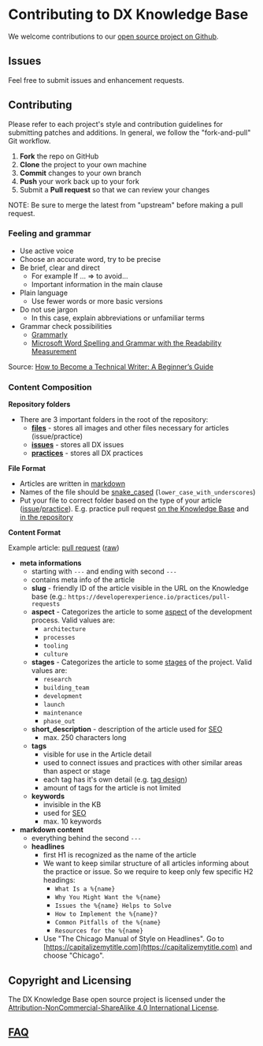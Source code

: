 # Contributing to DX Knowledge Base

We welcome contributions to our [open source project on Github](http://github.com/DXHeroes/knowledge-base).

## Issues

Feel free to submit issues and enhancement requests.

## Contributing

Please refer to each project's style and contribution guidelines for submitting patches and additions. In general, we follow the "fork-and-pull" Git workflow.

 1. **Fork** the repo on GitHub
 2. **Clone** the project to your own machine
 3. **Commit** changes to your own branch
 4. **Push** your work back up to your fork
 5. Submit a **Pull request** so that we can review your changes

NOTE: Be sure to merge the latest from "upstream" before making a pull request.

### Feeling and grammar

- Use active voice
- Choose an accurate word, try to be precise
- Be brief, clear and direct
  - For example If ... => to avoid...
  - Important information in the main clause
- Plain language
  - Use fewer words or more basic versions
- Do not use jargon
  - In this case, explain abbreviations or unfamiliar terms
- Grammar check possibilities
  - [Grammarly](https://www.grammarly.com)
  - [Microsoft Word Spelling and Grammar with the Readability Measurement](https://support.office.com/en-us/article/check-spelling-and-grammar-in-office-5cdeced7-d81d-47de-9096-efd0ee909227)

Source: [How to Become a Technical Writer: A Beginner’s Guide](https://www.instructionalsolutions.com/blog/become-a-technical-writer)


### Content Composition

**Repository folders**
- There are 3 important folders in the root of the repository:
  - [**files**](https://github.com/DXHeroes/knowledge-base/tree/master/files) - stores all images and other files necessary for articles (issue/practice)
  - [**issues**](https://github.com/DXHeroes/knowledge-base/tree/master/issues) - stores all DX issues
  - [**practices**](https://github.com/DXHeroes/knowledge-base/tree/master/practices) - stores all DX practices

**File Format**
- Articles are written in [markdown](https://guides.github.com/features/mastering-markdown/)
- Names of the file should be [snake_cased](https://en.wikipedia.org/wiki/Snake_case) (`lower_case_with_underscores`)
- Put your file to correct folder based on the type of your article ([issue](https://github.com/DXHeroes/knowledge-base/tree/master/issues)/[practice](https://github.com/DXHeroes/knowledge-base/tree/master/practices)). E.g. practice pull request [on the Knowledge Base](https://developerexperience.io/practices/pull-requests) and [in the repository](https://github.com/DXHeroes/knowledge-base/blob/master/practices/pull_requests.md)

**Content Format**

Example article: [pull request](https://github.com/DXHeroes/knowledge-base/blob/master/practices/pull_requests.md) ([raw](https://raw.githubusercontent.com/DXHeroes/knowledge-base/master/practices/pull_requests.md))
- **meta informations**
  - starting with `---` and ending with second `---`
  - contains meta info of the article
  - **slug** - friendly ID of the article visible in the URL on the Knowledge base (e.g.: `https://developerexperience.io/practices/pull-requests`
  - **aspect** - Categorizes the article to some [aspect](https://developerexperience.io/aspects#explore) of the development process. Valid values are: 
    - `architecture`
    - `processes`
    - `tooling`
    - `culture`
  - **stages** - Categorizes the article to some [stages](https://developerexperience.io/stages#explore) of the project. Valid values are:
    - `research`
    - `building_team`
    - `development`
    - `launch`
    - `maintenance`
    - `phase_out`
  - **short_description** - description of the article used for [SEO](https://en.wikipedia.org/wiki/Search_engine_optimization)
    - max. 250 characters long
  - **tags** 
    - visible for use in the Article detail
    - used to connect issues and practices with other similar areas than aspect or stage
    - each tag has it's own detail (e.g. [tag design](https://developerexperience.io/tags/desing))
    - amount of tags for the article is not limited
  - **keywords**
    - invisible in the KB
    - used for [SEO](https://en.wikipedia.org/wiki/Search_engine_optimization)
    - max. 10 keywords
- **markdown content**
  - everything behind the second `---`
  - **headlines**
    - first H1 is recognized as the name of the article
    - We want to keep similar structure of all articles informing about the practice or issue. So we require to keep only few specific H2 headings:
      - `What Is a %{name}`
      - `Why You Might Want the %{name}`
      - `Issues the %{name} Helps to Solve`
      - `How to Implement the %{name}?`
      - `Common Pitfalls of the %{name}`
      - `Resources for the %{name}`
    - Use "The Chicago Manual of Style on Headlines". Go to  [https://capitalizemytitle.com](https://capitalizemytitle.com) and choose "Chicago".
    
## Copyright and Licensing

The DX Knowledge Base open source project is licensed under the [Attribution-NonCommercial-ShareAlike 4.0 International License](https://creativecommons.org/licenses/by-nc-sa/4.0/).


## [FAQ](https://github.com/DXHeroes/knowledge-base/issues?q=label%3Afaq+sort%3Aupdated-desc+is%3Aclosed)